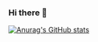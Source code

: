 ### Hi there 👋

[![Anurag's GitHub stats](https://github-readme-stats.vercel.app/api?username=perennialtech)](https://github.com/anuraghazra/github-readme-stats)

<!--
**perennialtech/perennialtech** is a ✨ _special_ ✨ repository because its `README.md` (this file) appears on your GitHub profile.

Here are some ideas to get you started:

- 🔭 I’m currently working on ...
- 🌱 I’m currently learning ...
- 👯 I’m looking to collaborate on ...
- 🤔 I’m looking for help with ...
- 💬 Ask me about ...
- 📫 How to reach me: ...
- 😄 Pronouns: ...
- ⚡ Fun fact: ...
-->
